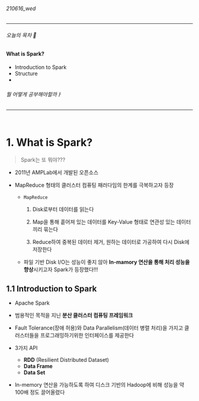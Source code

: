 ###### 210616_wed

<hr>




###### 오늘의 목차 :sparkler:

#### What is Spark?

- Introduction to Spark
- Structure
- 

###### 뭘 어떻게 공부해야할까ㅏ

<hr>
<br>


# 1. What is Spark?

> Spark는 또 뭐야???

- 2011년 AMPLab에서 개발된 오픈소스

- MapReduce 형태의 클러스터 컴퓨팅 패러다임의 한계를 극복하고자 등장

  - `MapReduce`

    1. Disk로부터 데이터를 읽는다
    2. Map을 통해 흩어져 있는 데이터를 Key-Value 형태로 연관성 있는 데이터끼리 묶는다

    3. Reduce하여 중복된 데이터 제거, 원하는 데이터로 가공하여 다시 Disk에 저장한다

  - 파일 기반 Disk I/O는 성능이 좋지 않아 **In-mamory 연산을 통해 처리 성능을 향상**시키고자 Spark가 등장했다!!!

## 1.1 Introduction to Spark

- Apache Spark
- 범용적인 목적을 지닌 **분산 클러스터 컴퓨팅 프레임워크**

- Fault Tolerance(장애 허용)와 Data Parallelism(데이터 병렬 처리)을 가지고 클러스터들을 프로그래밍하기위한 인터페이스를 제공한다
- 3가지 API
  - **RDD** (Resilient Distributed Dataset)
  - **Data Frame**
  - **Data Set**
- In-memory 연산을 가능하도록 하여 디스크 기반의 Hadoop에 비해 성능을 약 100배 정도 끌어올렸다